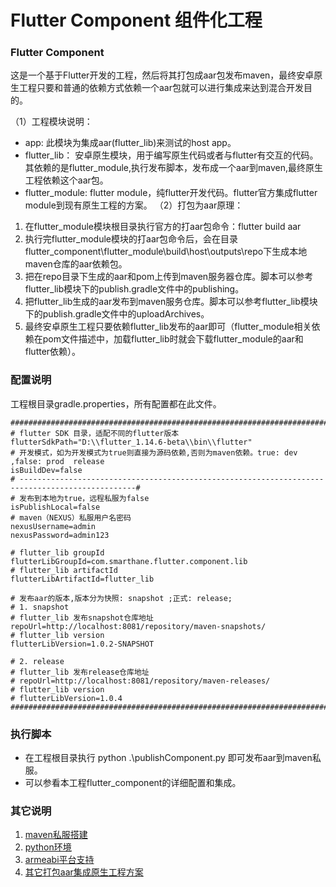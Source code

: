 
# Flutter Component 组件化工程

### Flutter Component 
这是一个基于Flutter开发的工程，然后将其打包成aar包发布maven，最终安卓原生工程只要和普通的依赖方式依赖一个aar包就可以进行集成来达到混合开发目的。

（1）工程模块说明：
- app: 此模块为集成aar(flutter_lib)来测试的host app。
- flutter_lib： 安卓原生模块，用于编写原生代码或者与flutter有交互的代码。其依赖的是flutter_module,执行发布脚本，发布成一个aar到maven,最终原生工程依赖这个aar包。
- flutter_module: flutter module，纯flutter开发代码。flutter官方集成flutter module到现有原生工程的方案。
（2）打包为aar原理：
1. 在flutter_module模块根目录执行官方的打aar包命令：flutter build aar
2. 执行完flutter_module模块的打aar包命令后，会在目录flutter_component\flutter_module\build\host\outputs\repo下生成本地maven仓库的aar依赖包。
3. 把在repo目录下生成的aar和pom上传到maven服务器仓库。脚本可以参考flutter_lib模块下的publish.gradle文件中的publishing。
4. 把flutter_lib生成的aar发布到maven服务仓库。脚本可以参考flutter_lib模块下的publish.gradle文件中的uploadArchives。
5. 最终安卓原生工程只要依赖flutter_lib发布的aar即可（flutter_module相关依赖在pom文件描述中，加载flutter_lib时就会下载flutter_module的aar和flutter依赖）。

### 配置说明 
工程根目录gradle.properties，所有配置都在此文件。
```
###################################################################################################
# flutter SDK 目录，适配不同的flutter版本
flutterSdkPath="D:\\flutter_1.14.6-beta\\bin\\flutter"
# 开发模式，如为开发模式为true则直接为源码依赖,否则为maven依赖。true: dev ,false: prod  release
isBuildDev=false
# ------------------------------------------------------------------------------------------------#
# 发布到本地为true，远程私服为false
isPublishLocal=false
# maven（NEXUS）私服用户名密码
nexusUsername=admin
nexusPassword=admin123

# flutter_lib groupId
flutterLibGroupId=com.smarthane.flutter.component.lib
# flutter_lib artifactId
flutterLibArtifactId=flutter_lib

# 发布aar的版本,版本分为快照: snapshot ;正式: release;
# 1. snapshot
# flutter_lib 发布snapshot仓库地址
repoUrl=http://localhost:8081/repository/maven-snapshots/
# flutter_lib version
flutterLibVersion=1.0.2-SNAPSHOT

# 2. release
# flutter_lib 发布release仓库地址
# repoUrl=http://localhost:8081/repository/maven-releases/
# flutter_lib version
# flutterLibVersion=1.0.4
###################################################################################################
```

### 执行脚本
- 在工程根目录执行 python .\publishComponent.py 即可发布aar到maven私服。
- 可以参看本工程flutter_component的详细配置和集成。

### 其它说明
1. [maven私服搭建](https://blog.csdn.net/yyqhwr/article/details/89922178)
2. [python环境](https://www.runoob.com/python/python-install.html)
3. [armeabi平台支持](https://www.jianshu.com/p/4fa5a66fb8de)
4. [其它打包aar集成原生工程方案](https://www.jianshu.com/p/2258760e9540)